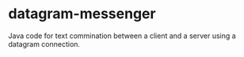 # datagram-messenger
Java code for text commination between a client and a server using a datagram connection.
